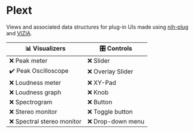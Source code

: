 # Plext

Views and associated data structures for plug-in UIs made using [nih-plug](https://github.com/robbert-vdh/nih-plug) and [VIZIA](https://github.com/vizia/vizia).

| 📊 Visualizers             | 🎛️ Controls       |
|----------------------------|--------------------|
| ❌ Peak meter              | ❌ Slider         |
| ✔️ Peak Oscilloscope       | ❌ Overlay Slider |
| ❌ Loudness meter          | ❌ XY-Pad         |
| ❌ Loudness graph          | ❌ Knob           |
| ❌ Spectrogram             | ❌ Button         |
| ❌ Stereo monitor          | ❌ Toggle button  |
| ❌ Spectral stereo monitor | ❌ Drop-down menu |
